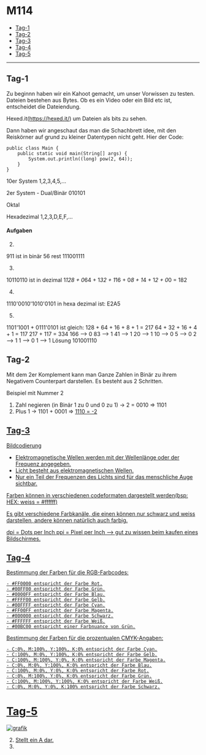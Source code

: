 # M114

- [Tag-1](#Tag-1)
- [Tag-2](#Tag-2)
- [Tag-3](#Tag-3)
- [Tag-4](#Tag-4)
- [Tag-5](#Tag-5)



 
---------

## Tag-1
Zu beginnn haben wir ein Kahoot gemacht, um unser Vorwissen zu testen.
Dateien bestehen aus Bytes. Ob es ein Video oder ein Bild etc ist, entscheidet die Dateiendung.


Hexed.it(https://hexed.it/) um Dateien als bits zu sehen.


Dann haben wir angeschaut das man die Schachbrett idee, mit den Reiskörner auf grund zu kleiner Datentypen nicht geht.
Hier der Code:
```
public class Main {
    public static void main(String[] args) {
        System.out.println((long) pow(2, 64));
    }
}
```

10er System 1,2,3,4,5,...


2er System - Dual/Binär 010101


Oktal 


Hexadezimal 1,2,3,D,E,F,...


#### Aufgaben
2.
911 ist in binär 56 rest 111001111

3.
10110110 ist in dezimal 1*128 + 0*64 + 1*32 + 1*16 + 0*8 + 1*4 + 1*2 + 0*0 = 182

4.
1110'0010'1010'0101 in hexa dezimal ist: E2A5

5.
1101'1001 + 0111'0101 ist gleich:
128 + 64 + 16 + 8 + 1 = 217
64 + 32 + 16 + 4 + 1 = 117
217 + 117 = 334
166 --> 0
83 --> 1
41 --> 1
20 --> 1
10 --> 0
5 --> 0
2 --> 1
1 --> 0
1 --> 1
Lösung 101001110

## Tag-2
Mit dem 2er Komplement kann man Ganze Zahlen in Binär zu ihrem Negativem Counterpart darstellen. Es besteht aus 2 Schritten.

Beispiel mit Nummer 2
1. Zahl negieren (in Binär 1 zu 0 und 0 zu 1) -> 2 = 0010 => 1101
2. Plus 1 -> 1101 + 0001 => <u> 1110 = -2
 
 ## Tag-3
 Bildcodierung
 
- Elektromagnetische Wellen werden mit der Wellenlänge oder der Frequenz angegeben.
- Licht besteht aus elektromagnetischen Wellen.
- Nur ein Teil der Frequenzen des Lichts sind für das menschliche Auge sichtbar.
 
 Farben können in verschiedenen codeformaten dargestellt werden(bsp: HEX: weiss = #ffffff)
 
 Es gibt verschiedene Farbkanäle, die einen können nur schwarz und weiss darstellen, andere können natürlich auch farbig.
 
 dpi = Dots per Inch
 ppi = Pixel per Inch --> gut zu wissen beim kaufen eines Bildschirmes.
 
 ## Tag-4
 Bestimmung der Farben für die RGB-Farbcodes:

    - #FF0000 entspricht der Farbe Rot.
    - #00FF00 entspricht der Farbe Grün.
    - #0000FF entspricht der Farbe Blau.
    - #FFFF00 entspricht der Farbe Gelb.
    - #00FFFF entspricht der Farbe Cyan.
    - #FF00FF entspricht der Farbe Magenta.
    - #000000 entspricht der Farbe Schwarz.
    - #FFFFFF entspricht der Farbe Weiß.
    - #00BC00 entspricht einer Farbnuance von Grün.

Bestimmung der Farben für die prozentualen CMYK-Angaben:

    - C:0%, M:100%, Y:100%, K:0% entspricht der Farbe Cyan.
    - C:100%, M:0%, Y:100%, K:0% entspricht der Farbe Gelb.
    - C:100%, M:100%, Y:0%, K:0% entspricht der Farbe Magenta.
    - C:0%, M:0%, Y:100%, K:0% entspricht der Farbe Blau.
    - C:100%, M:0%, Y:0%, K:0% entspricht der Farbe Rot.
    - C:0%, M:100%, Y:0%, K:0% entspricht der Farbe Grün.
    - C:100%, M:100%, Y:100%, K:0% entspricht der Farbe Weiß.
    - C:0%, M:0%, Y:0%, K:100% entspricht der Farbe Schwarz.


 # Tag-5

![grafik](https://github.com/niculinstei/M114/assets/91120707/3cc06017-6a15-4d12-808d-7feb55d158fd)


2. Stellt ein A dar.
3. 
